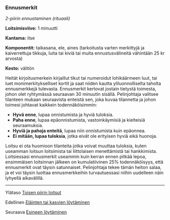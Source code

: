 ### Ennusmerkit

*2-piirin ennustaminen (rituaali)*

**Loitsimisviive:** 1 minuutti

**Kantama:** itse

**Komponentit:** taikasana, ele, aines (tarkoitusta varten merkittyjä ja kaiverrettuja tikkuja, luita tai kiviä tai muita ennustusvälineitä vähintään 25 kr arvosta)

**Kesto:** välitön

Heität kirjoitusmerkein kirjaillut tikut tai numeroidut lohikäärmeen luut, tai luet monimerkitykselliset kortit ja saat niiden kautta yliluonnolliselta taholta ennusmerkkejä tulevasta. Ennusmerkit kertovat jostain tietystä toimesta, johon olet ryhtymässä seuraavan 30 minuutin sisällä. Pelinjohtaja valitsee tilanteen mukaan seuraavista enteistä sen, joka kuvaa tilannetta ja johon toimesi johtavat kaikkein todennäköisimmin:
- **Hyvä enne**, lupaa onnistumista ja hyviä tuloksia.
- **Paha enne**, lupaa epäonnistumista, vastoinkäymisiä ja kielteisiä seuraamuksia.
- **Hyviä ja pahoja enteitä**, lupaa niin onnistumista kuin epäonnea.
- **Ei mitään, lupaa tuloksia**, jotka eivät ole erityisen hyviä eikä huonoja.

Loitsu ei ota huomioon tilanteita jotka voivat muuttaa tuloksia, kuten useamman loitsun loitsimista tai liittolaisen menettämistä tai hankkimista. Loitsiessasi ennusmerkit useammin kuin kerran ennen pitkää lepoa, ensimmäisen loitsinnan jälkeen on kumulatiivinen 25% todennäköisyys, että ennusmerkit ovat täysin satunnaiset. Pelinjohtaja tekee tämän heiton salaa, ja et voi täysin luottaa ennusmerkkeihin turvautuessasi niihin uudelleen näin lyhyellä aikavälillä.

----

Ylätaso [Toisen piirin loitsut](2_piirin_loitsut.md)

Edellinen [Eläinten tai kasvien löytäminen](Eläinten_tai_kasvien_löytäminen.md)

Seuraava [Esineen löytäminen](Esineen_löytäminen.md)
